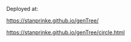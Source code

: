 Deployed at:

https://stanprinke.github.io/genTree/

https://stanprinke.github.io/genTree/circle.html

